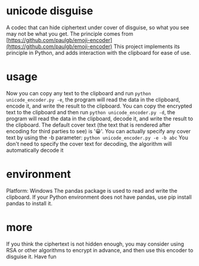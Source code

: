 # unicode disguise
A codec that can hide ciphertext under cover of disguise, so what you see may not be what you get.
The principle comes from [https://github.com/paulgb/emoji-encoder](https://github.com/paulgb/emoji-encoder)
This project implements its principle in Python, and adds interaction with the clipboard for ease of use.
# usage
Now you can copy any text to the clipboard and run
`python unicode_encoder.py -e`, the program will read the data in the clipboard, encode it, and write the result to the clipboard.
You can copy the encrypted text to the clipboard and then run
`python unicode_encoder.py -d`, the program will read the data in the clipboard, decode it, and write the result to the clipboard.
The default cover text (the text that is rendered after encoding for third parties to see) is '😀'. You can actually specify any cover text by using the -b parameter:
`python unicode_encoder.py -e -b abc`
You don't need to specify the cover text for decoding, the algorithm will automatically decode it
# environment
Platform: Windows
The pandas package is used to read and write the clipboard. If your Python environment does not have pandas, use pip install pandas to install it.
# more
If you think the ciphertext is not hidden enough, you may consider using RSA or other algorithms to encrypt in advance, and then use this encoder to disguise it. Have fun
